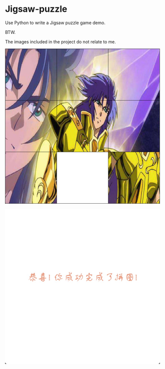 # Jigsaw-puzzle

Use Python to write a Jigsaw puzzle game demo.

BTW. 

The images included in the project do not relate to me.

![image](https://github.com/LeeYouRan/Jigsaw-puzzle/blob/main/Asprose2.jpeg)

![image](https://github.com/LeeYouRan/Jigsaw-puzzle/blob/main/Asprose3.jpeg)
